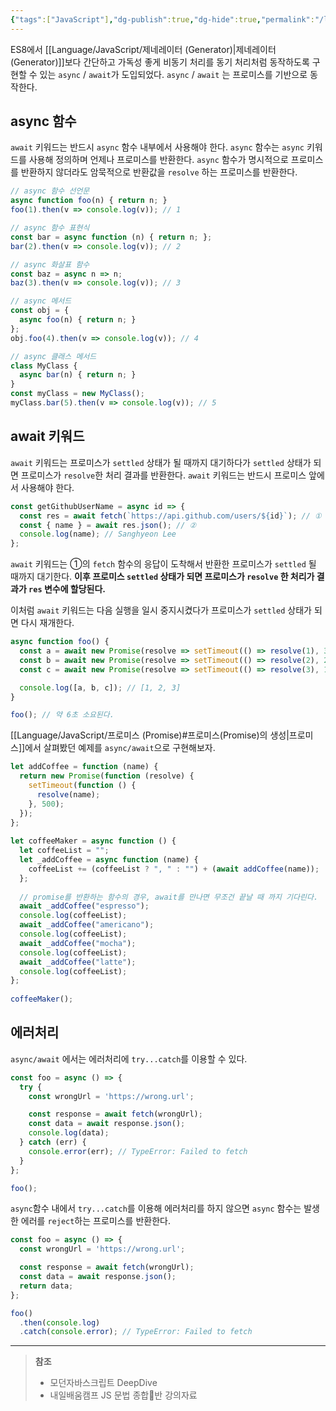 ```yaml
---
{"tags":["JavaScript"],"dg-publish":true,"dg-hide":true,"permalink":"/language/java-script/async-await/","hide":true,"dgPassFrontmatter":true,"noteIcon":""}
---
```


ES8에서 [[Language/JavaScript/제네레이터 (Generator)\|제네레이터 (Generator)]]보다 간단하고 가독성 좋게 비동기 처리를 동기 처리처럼 동작하도록 구현할 수 있는 `async` / `await`가 도입되었다.
`async` / `await` 는 프로미스를 기반으로 동작한다.

## async 함수
`await` 키워드는 반드시 `async` 함수 내부에서 사용해야 한다. `async` 함수는 `async` 키워드를 사용해 정의하며 언제나 프로미스를 반환한다. 
`async` 함수가 명시적으로 프로미스를 반환하지 않더라도 암묵적으로 반환값을 `resolve` 하는 프로미스를 반환한다.

```js
// async 함수 선언문
async function foo(n) { return n; }
foo(1).then(v => console.log(v)); // 1

// async 함수 표현식
const bar = async function (n) { return n; };
bar(2).then(v => console.log(v)); // 2

// async 화살표 함수
const baz = async n => n;
baz(3).then(v => console.log(v)); // 3

// async 메서드
const obj = {
  async foo(n) { return n; }
};
obj.foo(4).then(v => console.log(v)); // 4

// async 클래스 메서드
class MyClass {
  async bar(n) { return n; }
}
const myClass = new MyClass();
myClass.bar(5).then(v => console.log(v)); // 5
```

## await 키워드
`await` 키워드는 프로미스가 `settled` 상태가 될 때까지 대기하다가 `settled` 상태가 되면 프로미스가 `resolve`한 처리 결과를 반환한다. `await` 키워드는 반드시 프로미스 앞에서 사용해야 한다.

```js
const getGithubUserName = async id => {
  const res = await fetch(`https://api.github.com/users/${id}`); // ①
  const { name } = await res.json(); // ②
  console.log(name); // Sanghyeon Lee
};
```

`await` 키워드는 ①의 `fetch` 함수의 응답이 도착해서 반환한 프로미스가 `settled` 될 때까지 대기한다. **이후 프로미스 `settled` 상태가 되면 프로미스가 `resolve` 한 처리가 결과가 `res` 변수에 할당된다.**

이처럼 `await` 키워드는 다음 실행을 일시 중지시켰다가 프로미스가 `settled` 상태가 되면 다시 재개한다.

```js
async function foo() {
  const a = await new Promise(resolve => setTimeout(() => resolve(1), 3000));
  const b = await new Promise(resolve => setTimeout(() => resolve(2), 2000));
  const c = await new Promise(resolve => setTimeout(() => resolve(3), 1000));

  console.log([a, b, c]); // [1, 2, 3]
}

foo(); // 약 6초 소요된다.
```

[[Language/JavaScript/프로미스 (Promise)#프로미스(Promise)의 생성\|프로미스]]에서 살펴봤던 예제를 `async/await`으로 구현해보자.

```js
let addCoffee = function (name) {  
  return new Promise(function (resolve) {  
    setTimeout(function () {  
      resolve(name);  
    }, 500);  
  });  
};  
  
let coffeeMaker = async function () {  
  let coffeeList = "";  
  let _addCoffee = async function (name) {  
    coffeeList += (coffeeList ? ", " : "") + (await addCoffee(name));  
  };  
  
  // promise를 반환하는 함수의 경우, await를 만나면 무조건 끝날 때 까지 기다린다.  
  await _addCoffee("espresso");  
  console.log(coffeeList);  
  await _addCoffee("americano");  
  console.log(coffeeList);  
  await _addCoffee("mocha");  
  console.log(coffeeList);  
  await _addCoffee("latte");  
  console.log(coffeeList);  
};  
  
coffeeMaker();
```
## 에러처리
`async/await` 에서는 에러처리에 `try...catch`를 이용할 수 있다.

```js
const foo = async () => {
  try {
    const wrongUrl = 'https://wrong.url';

    const response = await fetch(wrongUrl);
    const data = await response.json();
    console.log(data);
  } catch (err) {
    console.error(err); // TypeError: Failed to fetch
  }
};

foo();
```

`async`함수 내에서 `try...catch`를 이용해 에러처리를 하지 않으면 `async` 함수는 발생한 에러를 `reject`하는 프로미스를 반환한다.
```js
const foo = async () => {
  const wrongUrl = 'https://wrong.url';

  const response = await fetch(wrongUrl);
  const data = await response.json();
  return data;
};

foo()
  .then(console.log)
  .catch(console.error); // TypeError: Failed to fetch
```


---
> **참조**
> - 모던자바스크립트 DeepDive
> - 내일배움캠프 JS 문법 종합반 강의자료